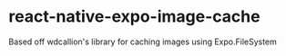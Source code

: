 # react-native-expo-image-cache
Based off wdcallion's library for caching images using Expo.FileSystem
